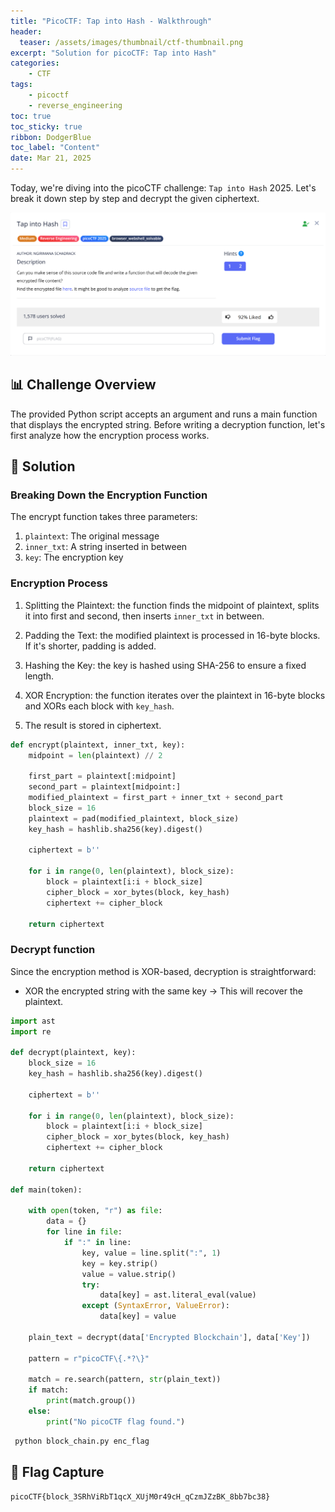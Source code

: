 ```yaml
---
title: "PicoCTF: Tap into Hash - Walkthrough"
header:
  teaser: /assets/images/thumbnail/ctf-thumbnail.png
excerpt: "Solution for picoCTF: Tap into Hash"
categories:
    - CTF
tags:
    - picoctf
    - reverse_engineering
toc: true
toc_sticky: true
ribbon: DodgerBlue
toc_label: "Content"
date: Mar 21, 2025
---
```


Today, we're diving into the picoCTF challenge: `Tap into Hash` 2025. Let's break it down step by step and decrypt the given ciphertext.

![alt text](/assets/images/posts/ctf/picoctf-tap-into-hash/ctf-image.png)


## 📊 Challenge Overview

The provided Python script accepts an argument and runs a main function that displays the encrypted string. Before writing a decryption function, let's first analyze how the encryption process works.

## 🔑 Solution

### Breaking Down the Encryption Function

The encrypt function takes three parameters:

1. `plaintext`: The original message
2. `inner_txt`: A string inserted in between
3. `key`: The encryption key

### Encryption Process

  1. Splitting the Plaintext: the function finds the midpoint of plaintext, splits it into first and second, then inserts `inner_txt` in between.

  2. Padding the Text: the modified plaintext is processed in 16-byte blocks. If it's shorter, padding is added.

  3. Hashing the Key: the key is hashed using SHA-256 to ensure a fixed length.

  4. XOR Encryption: the function iterates over the plaintext in 16-byte blocks and XORs each block with `key_hash`.
  
  5. The result is stored in ciphertext.


```python
def encrypt(plaintext, inner_txt, key):
    midpoint = len(plaintext) // 2

    first_part = plaintext[:midpoint]
    second_part = plaintext[midpoint:]
    modified_plaintext = first_part + inner_txt + second_part
    block_size = 16
    plaintext = pad(modified_plaintext, block_size)
    key_hash = hashlib.sha256(key).digest()

    ciphertext = b''

    for i in range(0, len(plaintext), block_size):
        block = plaintext[i:i + block_size]
        cipher_block = xor_bytes(block, key_hash)
        ciphertext += cipher_block

    return ciphertext
```

### Decrypt function

Since the encryption method is XOR-based, decryption is straightforward:

- XOR the encrypted string with the same key → This will recover the plaintext.

```python
import ast
import re

def decrypt(plaintext, key):
    block_size = 16
    key_hash = hashlib.sha256(key).digest()

    ciphertext = b''

    for i in range(0, len(plaintext), block_size):
        block = plaintext[i:i + block_size]
        cipher_block = xor_bytes(block, key_hash)
        ciphertext += cipher_block

    return ciphertext
    
def main(token):

    with open(token, "r") as file:
        data = {}
        for line in file:
            if ":" in line:
                key, value = line.split(":", 1)
                key = key.strip()
                value = value.strip()
                try:
                    data[key] = ast.literal_eval(value)
                except (SyntaxError, ValueError):
                    data[key] = value

    plain_text = decrypt(data['Encrypted Blockchain'], data['Key'])

    pattern = r"picoCTF\{.*?\}"

    match = re.search(pattern, str(plain_text))
    if match:
        print(match.group())
    else:
        print("No picoCTF flag found.")
```

```bash
 python block_chain.py enc_flag
```

## 🚩 Flag Capture

```plaintext
picoCTF{block_3SRhViRbT1qcX_XUjM0r49cH_qCzmJZzBK_8bb7bc38}
```
